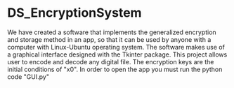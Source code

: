 # DS_EncryptionSystem
We have created a software that implements the generalized encryption and storage method in an app, so that it can be used by anyone with a computer with Linux-Ubuntu operating system. The software makes use of a graphical interface designed with the Tkinter package.
This project allows user to encode and decode any digital file. The encryption keys are the initial conditions of "x0". 
In order to open the app you must run the python code "GUI.py"
